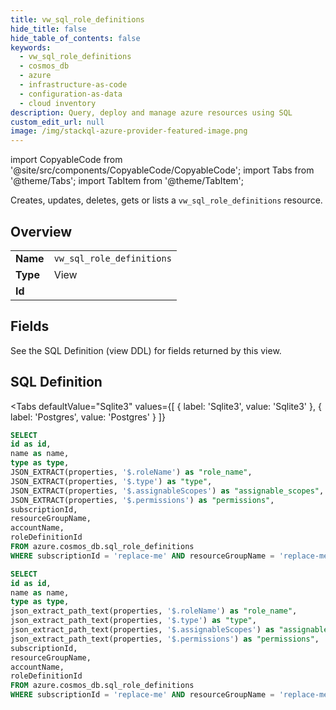 ```yaml
--- 
title: vw_sql_role_definitions
hide_title: false
hide_table_of_contents: false
keywords:
  - vw_sql_role_definitions
  - cosmos_db
  - azure
  - infrastructure-as-code
  - configuration-as-data
  - cloud inventory
description: Query, deploy and manage azure resources using SQL
custom_edit_url: null
image: /img/stackql-azure-provider-featured-image.png
---
```


import CopyableCode from '@site/src/components/CopyableCode/CopyableCode';
import Tabs from '@theme/Tabs';
import TabItem from '@theme/TabItem';

Creates, updates, deletes, gets or lists a <code>vw_sql_role_definitions</code> resource.

## Overview
<table><tbody>
<tr><td><b>Name</b></td><td><code>vw_sql_role_definitions</code></td></tr>
<tr><td><b>Type</b></td><td>View</td></tr>
<tr><td><b>Id</b></td><td><CopyableCode code="azure.cosmos_db.vw_sql_role_definitions" /></td></tr>
</tbody></table>

## Fields

See the SQL Definition (view DDL) for fields returned by this view.

## SQL Definition

<Tabs
defaultValue="Sqlite3"
values={[
{ label: 'Sqlite3', value: 'Sqlite3' },
{ label: 'Postgres', value: 'Postgres' }
]}
>
<TabItem value="Sqlite3">

```sql
SELECT
id as id,
name as name,
type as type,
JSON_EXTRACT(properties, '$.roleName') as "role_name",
JSON_EXTRACT(properties, '$.type') as "type",
JSON_EXTRACT(properties, '$.assignableScopes') as "assignable_scopes",
JSON_EXTRACT(properties, '$.permissions') as "permissions",
subscriptionId,
resourceGroupName,
accountName,
roleDefinitionId
FROM azure.cosmos_db.sql_role_definitions
WHERE subscriptionId = 'replace-me' AND resourceGroupName = 'replace-me' AND accountName = 'replace-me';
```

</TabItem>
<TabItem value="Postgres">

```sql
SELECT
id as id,
name as name,
type as type,
json_extract_path_text(properties, '$.roleName') as "role_name",
json_extract_path_text(properties, '$.type') as "type",
json_extract_path_text(properties, '$.assignableScopes') as "assignable_scopes",
json_extract_path_text(properties, '$.permissions') as "permissions",
subscriptionId,
resourceGroupName,
accountName,
roleDefinitionId
FROM azure.cosmos_db.sql_role_definitions
WHERE subscriptionId = 'replace-me' AND resourceGroupName = 'replace-me' AND accountName = 'replace-me';
```

</TabItem>
</Tabs>
